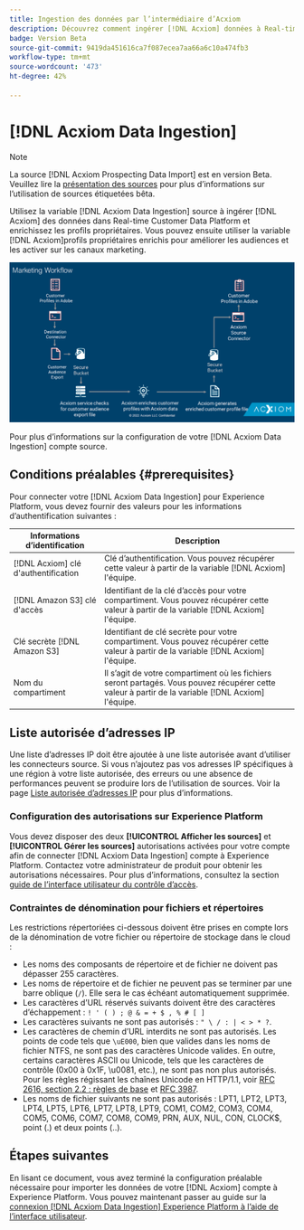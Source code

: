 ```yaml
---
title: Ingestion des données par l’intermédiaire d’Acxiom
description: Découvrez comment ingérer [!DNL Acxiom] données à Real-time Customer Data Platform, enrichissez les profils propriétaires, améliorez les audiences et activez-les sur l’ensemble des canaux marketing.
badge: Version Beta
source-git-commit: 9419da451616ca7f087ecea7aa66a6c10a474fb3
workflow-type: tm+mt
source-wordcount: '473'
ht-degree: 42%

---
```


# [!DNL Acxiom Data Ingestion]

>[!NOTE]
>
>La source [!DNL Acxiom Prospecting Data Import] est en version Beta. Veuillez lire la [présentation des sources](../../home.md#terms-and-conditions) pour plus d’informations sur l’utilisation de sources étiquetées bêta.

Utilisez la variable [!DNL Acxiom Data Ingestion] source à ingérer [!DNL Acxiom] des données dans Real-time Customer Data Platform et enrichissez les profils propriétaires. Vous pouvez ensuite utiliser la variable [!DNL Acxiom]profils propriétaires enrichis pour améliorer les audiences et les activer sur les canaux marketing.

![acxiom-data-ingestion-workflow](../../images/tutorials/create/acxiom-data-enhancement-import/acxiom-data-ingestion.png)

Pour plus d’informations sur la configuration de votre [!DNL Acxiom Data Ingestion] compte source.

## Conditions préalables {#prerequisites}

Pour connecter votre [!DNL Acxiom Data Ingestion] pour Experience Platform, vous devez fournir des valeurs pour les informations d’authentification suivantes :

| Informations d’identification | Description |
| --- | --- |
| [!DNL Acxiom] clé d&#39;authentification | Clé d’authentification. Vous pouvez récupérer cette valeur à partir de la variable [!DNL Acxiom] l&#39;équipe. |
| [!DNL Amazon S3] clé d&#39;accès | Identifiant de la clé d’accès pour votre compartiment. Vous pouvez récupérer cette valeur à partir de la variable [!DNL Acxiom] l&#39;équipe. |
| Clé secrète [!DNL Amazon S3] | Identifiant de clé secrète pour votre compartiment. Vous pouvez récupérer cette valeur à partir de la variable [!DNL Acxiom] l&#39;équipe. |
| Nom du compartiment | Il s’agit de votre compartiment où les fichiers seront partagés. Vous pouvez récupérer cette valeur à partir de la variable [!DNL Acxiom] l&#39;équipe. |

## Liste autorisée d’adresses IP

Une liste d’adresses IP doit être ajoutée à une liste autorisée avant d’utiliser les connecteurs source. Si vous n’ajoutez pas vos adresses IP spécifiques à une région à votre liste autorisée, des erreurs ou une absence de performances peuvent se produire lors de l’utilisation de sources. Voir la page [Liste autorisée d’adresses IP](../../ip-address-allow-list.md) pour plus d’informations.

### Configuration des autorisations sur Experience Platform

Vous devez disposer des deux **[!UICONTROL Afficher les sources]** et **[!UICONTROL Gérer les sources]** autorisations activées pour votre compte afin de connecter [!DNL Acxiom Data Ingestion] compte à Experience Platform. Contactez votre administrateur de produit pour obtenir les autorisations nécessaires. Pour plus d’informations, consultez la section [guide de l’interface utilisateur du contrôle d’accès](../../../access-control/ui/overview.md).

### Contraintes de dénomination pour fichiers et répertoires

Les restrictions répertoriées ci-dessous doivent être prises en compte lors de la dénomination de votre fichier ou répertoire de stockage dans le cloud :

- Les noms des composants de répertoire et de fichier ne doivent pas dépasser 255 caractères.
- Les noms de répertoire et de fichier ne peuvent pas se terminer par une barre oblique (`/`). Elle sera le cas échéant automatiquement supprimée.
- Les caractères d’URL réservés suivants doivent être des caractères d’échappement : `! ' ( ) ; @ & = + $ , % # [ ]`
- Les caractères suivants ne sont pas autorisés : `" \ / : | < > * ?`.
- Les caractères de chemin d’URL interdits ne sont pas autorisés. Les points de code tels que `\uE000`, bien que valides dans les noms de fichier NTFS, ne sont pas des caractères Unicode valides. En outre, certains caractères ASCII ou Unicode, tels que les caractères de contrôle (0x00 à 0x1F, \u0081, etc.), ne sont pas non plus autorisés. Pour les règles régissant les chaînes Unicode en HTTP/1.1, voir [RFC 2616, section 2.2 : règles de base](https://www.ietf.org/rfc/rfc2616.txt) et [RFC 3987](https://www.ietf.org/rfc/rfc3987.txt).
- Les noms de fichier suivants ne sont pas autorisés : LPT1, LPT2, LPT3, LPT4, LPT5, LPT6, LPT7, LPT8, LPT9, COM1, COM2, COM3, COM4, COM5, COM6, COM7, COM8, COM9, PRN, AUX, NUL, CON, CLOCK$, point (.) et deux points (..).

## Étapes suivantes

En lisant ce document, vous avez terminé la configuration préalable nécessaire pour importer les données de votre [!DNL Acxiom] compte à Experience Platform. Vous pouvez maintenant passer au guide sur la [connexion [!DNL Acxiom Data Ingestion] Experience Platform à l’aide de l’interface utilisateur](../../tutorials/ui/create/data-partners/acxiom-data-ingestion.md).
